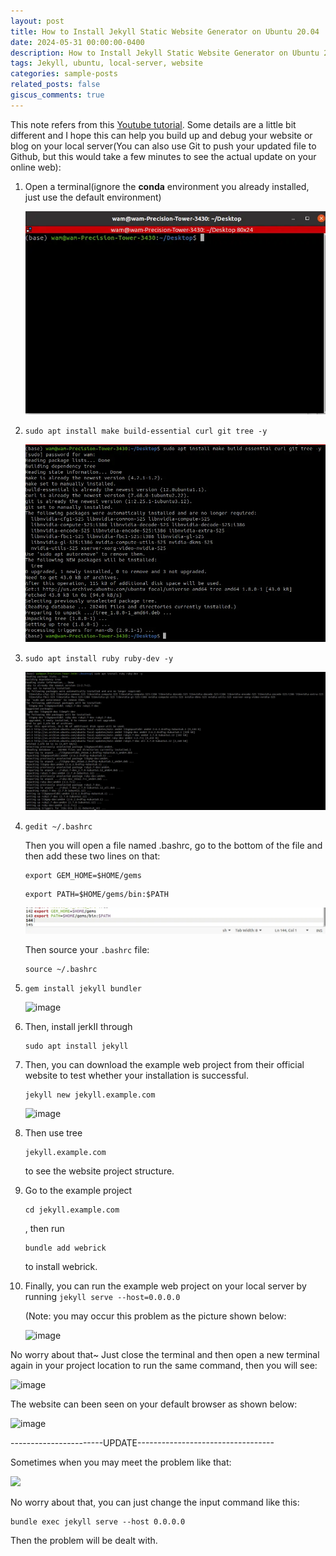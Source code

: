 ```yaml
---
layout: post
title: How to Install Jekyll Static Website Generator on Ubuntu 20.04
date: 2024-05-31 00:00:00-0400
description: How to Install Jekyll Static Website Generator on Ubuntu 20.04
tags: Jekyll, ubuntu, local-server, website
categories: sample-posts
related_posts: false
giscus_comments: true
---
```



This note refers from this [Youtube tutorial](). Some details are a little bit different and I hope this can help you build up and debug your website or blog on your local server(You can also use Git to push your updated file to Github, but this would take a few minutes to see the actual update on your online web):

1.  Open a terminal(ignore the **conda** environment you already installed, just use the default environment)

    ![image](https://github.com/JackTony123/picx-images-hosting/raw/master/su1.70a6dm7hjz.webp)
2.  ```shell
    sudo apt install make build-essential curl git tree -y
    ```
    
    ![image](https://github.com/JackTony123/picx-images-hosting/raw/master/su2.6m3qmr16jq.webp)
3.  ```
    sudo apt install ruby ruby-dev -y
    ```
    
    ![image](https://github.com/JackTony123/picx-images-hosting/raw/master/su3.4n7jwfavj5.webp)
4.  ```
    gedit ~/.bashrc
    ```

     Then you will open a file named .bashrc, go to the bottom of the file and then add these two lines on that:
    
    ```
    export GEM_HOME=$HOME/gems 
    ```
    
    ```
    export PATH=$HOME/gems/bin:$PATH
    ```
    
    ![](https://github.com/JackTony123/picx-images-hosting/raw/master/su4.839voip11x.webp)
    
    Then source your `.bashrc` file: 
    
    ```
    source ~/.bashrc
    ```
    
    



5. ```
   gem install jekyll bundler
   ```

   ![image](https://github.com/JackTony123/picx-images-hosting/raw/master/su5.6pncknbaze.webp)
6. Then, install jerkII through 

   ```
   sudo apt install jekyll
   ```

   
7. Then, you can download the example web project from their official website to test whether your installation is successful.

   ```
   jekyll new jekyll.example.com
   ```

   ![image](https://github.com/JackTony123/picx-images-hosting/raw/master/su6.8ojjazofo9.webp)
8. Then use tree 

   ```
   jekyll.example.com 
   ```

   to see the website project structure.
9. Go to the example project 

   ```
   cd jekyll.example.com
   ```

   , then run 

   ```
   bundle add webrick
   ```

    to install webrick.
10. Finally, you can run the example web project on your local server by running `jekyll serve --host=0.0.0.0`

    (Note: you may occur this problem as the picture shown below:

    ![image](https://github.com/JackTony123/picx-images-hosting/raw/master/su7.5mnn9rva1d.webp)

No worry about that\~ Just close the terminal and then open a new terminal again in your project location to run the same command, then you will see:

![image](https://github.com/JackTony123/picx-images-hosting/raw/master/su8.2obd69r31l.webp)

The website can been seen on your default browser as shown below:

![image](https://github.com/JackTony123/picx-images-hosting/raw/master/su9.7lju0464w2.webp)

-----------------------UPDATE----------------------------------

Sometimes when you may meet the problem like that:

![](https://github.com/JackTony123/picx-images-hosting/raw/master/prob_server.41xyyfpfsg.webp)

No worry about that, you can just change the input command like this:

```
bundle exec jekyll serve --host 0.0.0.0
```

Then the problem will be dealt with.
